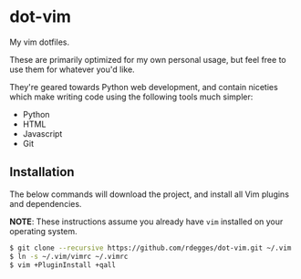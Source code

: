 # dot-vim

My vim dotfiles.

These are primarily optimized for my own personal usage, but feel free to use
them for whatever you'd like.

They're geared towards Python web development, and contain niceties which make
writing code using the following tools much simpler:

- Python
- HTML
- Javascript
- Git


## Installation

The below commands will download the project, and install all Vim plugins and
dependencies.

**NOTE**: These instructions assume you already have `vim` installed on your operating
system.

``` bash
$ git clone --recursive https://github.com/rdegges/dot-vim.git ~/.vim
$ ln -s ~/.vim/vimrc ~/.vimrc
$ vim +PluginInstall +qall
```

